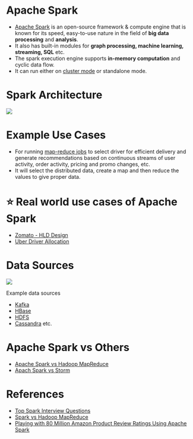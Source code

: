 # Apache Spark
- [Apache Spark](https://spark.apache.org) is an open-source framework & compute engine that is known for its speed, easy-to-use nature in the field of **big data processing** and **analysis**.
- It also has built-in modules for **graph processing, machine learning, streaming, SQL** etc.
- The spark execution engine supports **in-memory computation** and cyclic data flow.
- It can run either on [cluster mode](../../7_PropertiesDistributedSystem/Scalability/ServersCluster.md) or standalone mode.

# Spark Architecture

![](https://www.altexsoft.com/media/2021/06/word-image-14.png)

# Example Use Cases
- For running [map-reduce jobs](BatchProcessing/ApacheMapReduce.md) to select driver for efficient delivery and generate recommendations based on continuous streams of user activity, order activity, pricing and promo changes, etc.
- It will select the distributed data, create a map and then reduce the values to give proper data.

# :star: Real world use cases of Apache Spark
- [Zomato - HLD Design](../../0_HLDUseCasesProblems/FoodOrderingZomatoSwiggy/Readme.md)
- [Uber Driver Allocation](../../0_HLDUseCasesProblems/DriverAllocationUberGoJek/Readme.md)

# Data Sources

![](https://miro.medium.com/v2/resize:fit:1368/format:webp/1*kNBQi-vVM_J3vaqHS_HBWw.png)

Example data sources
- [Kafka](../../4_MessageBrokersEDA/Kafka/Readme.md)
- [HBase](../../3_DatabaseServices/11_WideColumn-Databases/ApacheHBase.md)
- [HDFS](../../11_FileStorageServicesHDFS/ApacheHDFS.md) 
- [Cassandra](../../3_DatabaseServices/11_WideColumn-Databases/ApacheCasandra.md) etc.

# Apache Spark vs Others
- [Apache Spark vs Hadoop MapReduce](ApacheSparkVsMapReduce.md) 
- [Apach Spark vs Storm](StreamProcessing/ApacheStorm.md#apachestorm-vs-spark)

# References
- [Top Spark Interview Questions](https://www.interviewbit.com/spark-interview-questions/)
- [Spark vs Hadoop MapReduce](https://www.integrate.io/blog/apache-spark-vs-hadoop-mapreduce/)
- [Playing with 80 Million Amazon Product Review Ratings Using Apache Spark](https://minimaxir.com/2017/01/amazon-spark/)